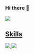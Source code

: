 ### Hi there 👋

<a href="pcar530@gmail.com" target="_blank"><img src="https://img.shields.io/badge/Accenture-A100FF?style=flat-square&logo=Accenture&logoColor=white"/>
  
## Skills 
<img src="https://img.shields.io/badge/Python-3776AB?stype=flat-square&logo=Python&logoColor=white"/>
<img src="https://img.shields.io/badge/TensorFlow-000000?stype=flat-square&logo=TensorFlow&logoColor=FF6F00"/>
